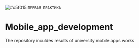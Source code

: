 ![#c5f015](https://via.placeholder.com/15/3766dc/000000?text=+) `ПЕРВАЯ ПРАКТИКА`
# Mobile_app_development
The repository inculdes results of university mobile apps works
